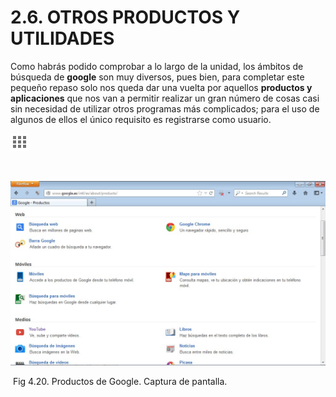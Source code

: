 
# 2.6. OTROS PRODUCTOS Y UTILIDADES

Como habrás podido comprobar a lo largo de la unidad, los ámbitos de búsqueda de **google** son muy diversos, pues bien, para completar este pequeño repaso solo nos queda dar una vuelta por aquellos **productos y aplicaciones** que nos van a permitir realizar un gran número de cosas casi sin necesidad de utilizar otros programas más complicados; para el uso de algunos de ellos el único requisito es registrarse como usuario.


![](img/mas.jpg)

 


![](img/mas1.jpg)

 Fig 4.20. Productos de Google. Captura de pantalla.<br/>

